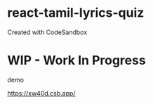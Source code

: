 # react-tamil-lyrics-quiz
Created with CodeSandbox

# WIP - Work In Progress
demo

https://xw40d.csb.app/
